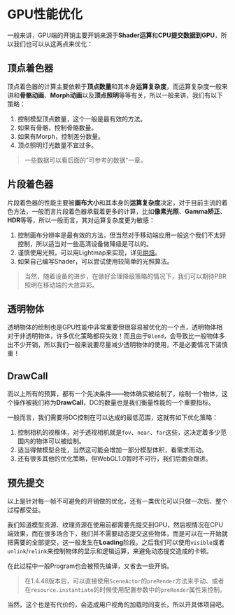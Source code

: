 # GPU性能优化

一般来讲，GPU端的开销主要开销来源于**Shader运算**和**CPU提交数据到GPU**，所以我们也可以从这两点来优化：

## 顶点着色器

顶点着色器的计算主要依赖于**顶点数量**和其本身**运算复杂度**，而运算复杂度一般来讲和**骨骼动画**、**Morph动画**以及**顶点照明**等等有关，所以一般来讲，我们有以下策略：

1. 控制模型顶点数量，这个一般是最有效的方法。
2. 如果有骨骼，控制骨骼数量。
3. 如果有Morph，控制差分数量。
4. 顶点照明灯光数量不宜过多。

>一些数据可以看后面的”可参考的数据“一章。

## 片段着色器

片段着色器的性能主要被**画布大小**和其本身的**运算复杂度**决定，对于目前主流的着色方法，一般而言片段着色器承载着更多的计算，比如**像素光照**、**Gamma矫正**、**HDR**等等，所以一般而言，其对运算复杂度更为敏感：

1. 控制画布分辨率是最有效的方法，但当然对于移动端应用一般这个我们不太好控制，所以适当对一些高清设备做降级是可以的。
2. 谨慎使用光照，可以用Lightmap来实现，详见[烘焙](../scene-editor/baking)。
3. 如果自己编写Shader，可以尝试使用较简单的光照算法。

>当然，随着设备的进步，在做好合理降级策略的情况下，我们可以期待PBR照明在移动端的大放异彩。

## 透明物体

透明物体的绘制也是GPU性能中非常重要但很容易被优化的一个点，透明物体相对于非透明物体，许多优化策略都将失效！而且由于`Blend`，会导致比一般物体多出不少开销，所以我们一般来说要尽量减少透明物体的使用，不是必要情况下请慎重！

## DrawCall

而以上所有的预算，都有一个先决条件——物体确实被绘制了，绘制一个物体，这个操作被我们称为**DrawCall**，DC的数量也是我们衡量性能的一个重要指标。

一般而言，我们需要将DC控制在可以达成的最低范围，这就有如下优化策略：

1. 控制相机的视椎体，对于透视相机就是`fov`、`near`、`far`这些，这决定着多少范围内的物体可以被绘制。
2. 适当得做模型合批，当然这可能会增加一部分模型体积，看需求而动。
3. 还有很多其他的优化策略，但WebGL1.0暂时不可行，我们后面会跟进。

## 预先提交

以上是针对每一帧不可避免的开销做的优化，还有一类优化可以只做一次后、整个过程都受益。

我们知道模型资源、纹理资源在使用前都需要先提交到GPU，然后视情况在CPU端效果，而在很多场合下，我们并不需要动态提交这些物体，而是可以在一开始就把需要的全部提交，这一般发生在**Loading**阶段。之后我们可以使用`visible`或者`unlink`/`relink`来控制物体的显示和逻辑运算，来避免动态提交造成的卡顿。

在此过程中一般Program也会被预先编译，又省去一些开销。

>在1.4.48版本后，可以直接使用`SceneActor`的`preRender`方法来手动、或者在`resource.instantiate`的时候使用配置参数中的`preRender`属性来控制。

当然，这个也是有代价的，会造成用户视角的加载时间变长，所以开具体项目吧。
